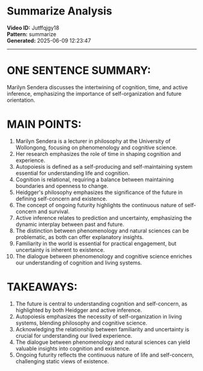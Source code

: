 # Summarize Analysis

**Video ID:** Jutffqjgy18  
**Pattern:** summarize  
**Generated:** 2025-06-09 12:23:47  

---

# ONE SENTENCE SUMMARY:
Marilyn Sendera discusses the intertwining of cognition, time, and active inference, emphasizing the importance of self-organization and future orientation.

# MAIN POINTS:
1. Marilyn Sendera is a lecturer in philosophy at the University of Wollongong, focusing on phenomenology and cognitive science.
2. Her research emphasizes the role of time in shaping cognition and experience.
3. Autopoiesis is defined as a self-producing and self-maintaining system essential for understanding life and cognition.
4. Cognition is relational, requiring a balance between maintaining boundaries and openness to change.
5. Heidgger's philosophy emphasizes the significance of the future in defining self-concern and existence.
6. The concept of ongoing futurity highlights the continuous nature of self-concern and survival.
7. Active inference relates to prediction and uncertainty, emphasizing the dynamic interplay between past and future.
8. The distinction between phenomenology and natural sciences can be problematic, as both can offer explanatory insights.
9. Familiarity in the world is essential for practical engagement, but uncertainty is inherent to existence.
10. The dialogue between phenomenology and cognitive science enriches our understanding of cognition and living systems.

# TAKEAWAYS:
1. The future is central to understanding cognition and self-concern, as highlighted by both Heidgger and active inference.
2. Autopoiesis emphasizes the necessity of self-organization in living systems, blending philosophy and cognitive science.
3. Acknowledging the relationship between familiarity and uncertainty is crucial for understanding our lived experience.
4. The dialogue between phenomenology and natural sciences can yield valuable insights into cognition and existence.
5. Ongoing futurity reflects the continuous nature of life and self-concern, challenging static views of existence.
